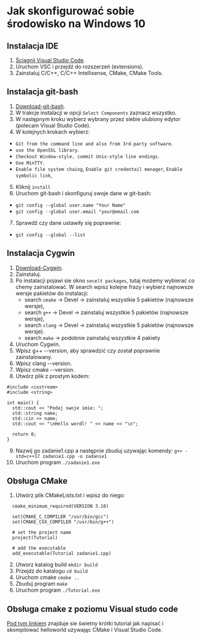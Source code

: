 # Jak skonfigurować sobie środowisko na Windows 10

## Instalacja IDE

1. [Ściągnij Visual Studio Code](https://code.visualstudio.com/download).
2. Uruchom VSC i przejdź do rozszerzeń (extensions).
3. Zainstaluj C/C++, C/C++ Intellisense, CMake, CMake Tools.
 
## Instalacja git-bash

1. [Download-git-bash](https://git-for-windows.github.io/).
2. W trakcje instalacji w opcji `Select Components` zaznacz wszystko.
3. W następnym kroku wybierz wybrany przez siebie ulubiony edytor (polecam Visual Studio Code).
4. W kolejnych krokach wybierz:
  * `Git from the command line and also from 3rd-party software`.
  * `use the OpenSSL library`.
  * `Checkout Window-style, commit Unix-style line endings`.
  * `Use MinTTY`.
  * `Enable file system chaing`, `Enable git credentail menager`, `Enable symbolic link`,
5. Kliknij `install`
6. Uruchom git-bash i skonfiguruj swoje dane w git-bash:
  * `git config --global user.name "Your Name"`
  * `git config --global user.email "your@email.com`
7. Sprawdź czy dane ustawiły się poprawnie: 
  * `git config --global --list`

## Instalacja Cygwin

1. [Download-Cygwin](https://cygwin.com/install.html).
2. Zainstaluj.
3. Po instalacji pojawi sie okno `secelt packages`, tutaj możemy wybierać co chemy zainstalować.
   W search wpisz kolejne frazy i wybierz najnowsze wersje pakietów do instalacji:
   * search `cmake` -> Devel -> zainstaluj wszystkie 5 pakietów (najnowsze wersje),
   * search `g++` -> Devel -> zainstaluj wszystkie 5 pakietów (najnowsze wersje),
   * search `clang` -> Devel -> zainstaluj wszystkie 5 pakietów (najnowsze wersje).
   * search `make` -> podobnie zainstaluj wszystkie 4 pakiety
4. Uruchom Cygwin.
5. Wpisz g++ --version, aby sprawdzić czy został poprawnie zainstalowany.
6. Wpisz clang --version.
7. Wpisz cmake --version.
8. Utwórz plik z prostym kodem:

  ```
  #include <iostream>
  #include <string>
  
  int main() {
    std::cout << "Podaj swoje imie: ";
    std::string name;
    std::cin >> name;
    std::cout << "\nHello wordl! " << name << "\n";
    
    return 0;
  }
  ```

9. Nazwij go zadanie1.cpp a następnie zbuduj uzywając komendy: `g++ -std=c++17 zadanie1.cpp -o zadanie1`
10. Uruchom program `./zadanie1.exe`

## Obsługa CMake

1. Utwórz plik CMakeLists.txt i wpisz do niego:
```
  cmake_minimum_required(VERSION 3.10)

  set(CMAKE_C_COMPILER "/usr/bin/gcc")
  set(CMAKE_CXX_COMPILER "/usr/bin/g++")

  # set the project name
  project(Tutorial)

  # add the executable
  add_executable(Tutorial zadanie1.cpp)
```
2. Utworz katalog build `mkdir build`
3. Przejdz do katalogu `cd build`
4. Uruchom cmake `cmake ..`
5. Zbuduj program `make`
6. Uruchom program `./Tutorial.exe`


## Obsługa cmake z poziomu Visual studo code

[Pod tym linkiem](https://www.youtube.com/watch?v=V1YP7eJHDJE) znajduje sie świetny krótki tutorial jak napisać i skompilować helloworld używając CMake i Visual Studio Code.
